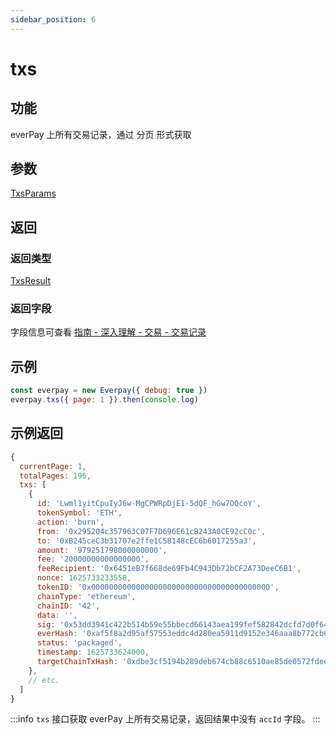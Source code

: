 ```yaml
---
sidebar_position: 6
---
```


# txs

## 功能
everPay 上所有交易记录，通过 分页 形式获取

## 参数
[TxsParams](../types#txsparams)
## 返回
### 返回类型
[TxsResult](../types#txsresult)

### 返回字段
字段信息可查看 [指南 - 深入理解 - 交易 - 交易记录](../../../guide/dive/transaction#交易记录)

## 示例

```js
const everpay = new Everpay({ debug: true })
everpay.txs({ page: 1 }).then(console.log)
```

## 示例返回
```js
{
  currentPage: 1,
  totalPages: 196,
  txs: [
    {
      id: 'Lwml1yitCpuIyJ6w-MgCPWRpDjE1-5dQF_hGw7OQcoY',
      tokenSymbol: 'ETH',
      action: 'burn',
      from: '0x295204c357963C07F7D696E61cB243A0CE92cC0c',
      to: '0xB245ceC3b31707e2ffe1C58148cEC6b6017255a3',
      amount: '979251798000000000',
      fee: '20000000000000000',
      feeRecipient: '0x6451eB7f668de69Fb4C943Db72bCF2A73DeeC6B1',
      nonce: 1625733233558,
      tokenID: '0x0000000000000000000000000000000000000000',
      chainType: 'ethereum',
      chainID: '42',
      data: '',
      sig: '0x53dd3941c422b514b59e55bbecd66143aea199fef582842dcfd7d0f64aad4cf21f0e95fcc2346a44bc027e1a0ef474960d51b5745a6e9685930a14920d2b1afa1b',
      everHash: '0xaf5f8a2d95af57553eddc4d280ea5911d9152e346aaa8b772cb61db05ea05590',
      status: 'packaged',
      timestamp: 1625733624000,
      targetChainTxHash: '0xdbe3cf5194b289deb674cb88c6510ae85de0572fdeefd83d0cd1dbdaf8f9d94e'
    },
    // etc.
  ]
}
```

:::info
`txs` 接口获取 everPay 上所有交易记录，返回结果中没有 `accId` 字段。
:::